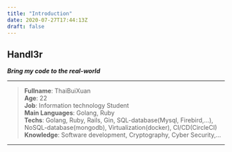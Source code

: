 ```yaml
---
title: "Introduction"
date: 2020-07-27T17:44:13Z
draft: false
---
```

## <strong>Handl3r</strong>
<strong><em>Bring my code to the real-world</em></strong>
***
> <strong>Fullname</strong>: ThaiBuiXuan  
> <strong>Age</strong>: 22  
> <strong>Job</strong>: Information technology Student  
> <strong>Main Languages</strong>: Golang, Ruby    
> <strong>Techs</strong>: Golang, Ruby, Rails, Gin, SQL-database(Mysql, Firebird,...), NoSQL-database(mongodb), Virtualization(docker), CI/CD(CircleCI)  
> <strong>Knowledge</strong>: Software development, Cryptography, Cyber Security,... 
***





